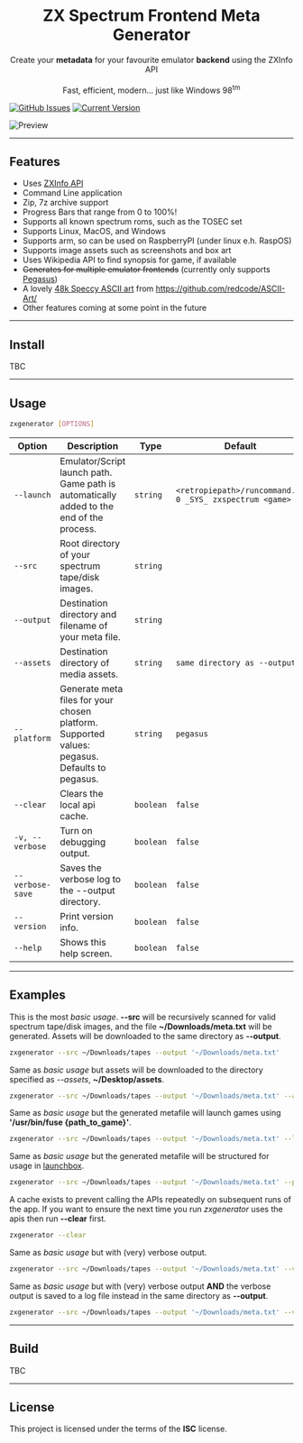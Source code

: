 <h1 align="center">ZX Spectrum Frontend Meta Generator</h1>

<p align="center">Create your <b>metadata</b> for your favourite emulator <b>backend</b> using the ZXInfo API<br/><br/>Fast, efficient, modern... just like Windows 98<sup>tm</sup></p>

[![GitHub Issues](https://img.shields.io/github/issues/leemm/zxspectrum-meta-generator.svg)](https://github.com/leemm/zxspectrum-meta-generator/issues) [![Current Version](https://img.shields.io/badge/version-0.4.6-green.svg)](https://github.com/leemm/zxspectrum-meta-generator)

![Preview](https://i.imgur.com/rJj1i0n.gif)

---

## Features

-   Uses [ZXInfo API](https://api.zxinfo.dk/v3/)
-   Command Line application
-   Zip, 7z archive support
-   Progress Bars that range from 0 to 100%!
-   Supports all known spectrum roms, such as the TOSEC set
-   Supports Linux, MacOS, and Windows
-   Supports arm, so can be used on RaspberryPI (under linux e.h. RaspOS)
-   Supports image assets such as screenshots and box art
-   Uses Wikipedia API to find synopsis for game, if available
-   ~~Generates for multiple emulator frontends~~ (currently only supports [Pegasus](https://pegasus-frontend.org/))
-   A lovely [48k Speccy ASCII art](https://github.com/redcode/ASCII-Art/) from https://github.com/redcode/ASCII-Art/
-   Other features coming at some point in the future

---

## Install

TBC

---

## Usage

```bash
zxgenerator [OPTIONS]
```

| Option           | Description                                                                                   | Type      | Default                                                  | Required? |
| ---------------- | --------------------------------------------------------------------------------------------- | --------- | -------------------------------------------------------- | --------- |
| `--launch`       | Emulator/Script launch path. Game path is automatically added to the end of the process.      | `string`  | `<retropiepath>/runcommand.sh 0 _SYS_ zxspectrum <game>` | No        |
| `--src`          | Root directory of your spectrum tape/disk images.                                             | `string`  |                                                          | Yes       |
| `--output`       | Destination directory and filename of your meta file.                                         | `string`  |                                                          | Yes       |
| `--assets`       | Destination directory of media assets.                                                        | `string`  | `same directory as --output`                             | No        |
| `--platform`     | Generate meta files for your chosen platform. Supported values: pegasus. Defaults to pegasus. | `string`  | `pegasus`                                                | No        |
| `--clear`        | Clears the local api cache.                                                                   | `boolean` | `false`                                                  | No        |
| `-v, --verbose`  | Turn on debugging output.                                                                     | `boolean` | `false`                                                  | No        |
| `--verbose-save` | Saves the verbose log to the --output directory.                                              | `boolean` | `false`                                                  | No        |
| `--version`      | Print version info.                                                                           | `boolean` | `false`                                                  | No        |
| `--help`         | Shows this help screen.                                                                       | `boolean` | `false`                                                  | No        |

---

## Examples

This is the most _basic usage_. **--src** will be recursively scanned for valid spectrum tape/disk images, and the file **~/Downloads/meta.txt** will be generated.
Assets will be downloaded to the same directory as **--output**.

```bash
zxgenerator --src ~/Downloads/tapes --output '~/Downloads/meta.txt'
```

Same as _basic usage_ but assets will be downloaded to the directory specified as _--assets_, **~/Desktop/assets**.

```bash
zxgenerator --src ~/Downloads/tapes --output '~/Downloads/meta.txt' --assets '~/Desktop/assets'
```

Same as _basic usage_ but the generated metafile will launch games using **'/usr/bin/fuse {path_to_game}'**.

```bash
zxgenerator --src ~/Downloads/tapes --output '~/Downloads/meta.txt' --launch '/usr/bin/fuse'
```

Same as _basic usage_ but the generated metafile will be structured for usage in [launchbox](https://www.launchbox-app.com/).

```bash
zxgenerator --src ~/Downloads/tapes --output '~/Downloads/meta.txt' --platform 'launchbox'
```

A cache exists to prevent calling the APIs repeatedly on subsequent runs of the app. If you want to ensure the next time you run _zxgenerator_ uses the apis then run **--clear** first.

```bash
zxgenerator --clear
```

Same as _basic usage_ but with (very) verbose output.

```bash
zxgenerator --src ~/Downloads/tapes --output '~/Downloads/meta.txt' --verbose
```

Same as _basic usage_ but with (very) verbose output **AND** the verbose output is saved to a log file instead in the same directory as **--output**.

```bash
zxgenerator --src ~/Downloads/tapes --output '~/Downloads/meta.txt' --verbose --verbose-save
```

---

## Build

TBC

---

## License

This project is licensed under the terms of the **ISC** license.
